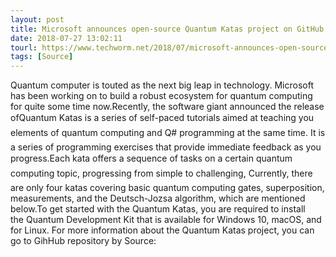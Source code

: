 ```yaml
---
layout: post
title: Microsoft announces open-source Quantum Katas project on GitHub to teach Q# programming
date: 2018-07-27 13:02:11
tourl: https://www.techworm.net/2018/07/microsoft-announces-open-source-quantum-katas-project-github-teach-quantum-programming-quantum-computing-q-programming.html
tags: [Source]
---
```

Quantum computer is touted as the next big leap in technology. Microsoft has been working on to build a robust ecosystem for quantum computing for quite some time now.Recently, the software giant announced the release ofQuantum Katas is a series of self-paced tutorials aimed at teaching you elements of quantum computing and Q# programming at the same time. It is a series of programming exercises that provide immediate feedback as you progress.Each kata offers a sequence of tasks on a certain quantum computing topic, progressing from simple to challenging, Currently, there are only four katas covering basic quantum computing gates, superposition, measurements, and the Deutsch-Jozsa algorithm, which are mentioned below.To get started with the Quantum Katas, you are required to install the Quantum Development Kit that is available for Windows 10, macOS, and for Linux. For more information about the Quantum Katas project, you can go to GihHub repository by Source: 